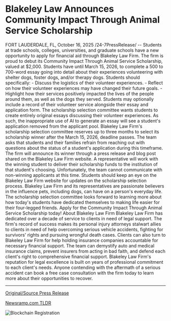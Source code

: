 # Blakeley Law Announces Community Impact Through Animal Service Scholarship

FORT LAUDERDALE, FL, October 16, 2025 /24-7PressRelease/ -- Students at trade schools, colleges, universities, and graduate schools have a new opportunity to apply for financial aid through Blakeley Law Firm. The firm is proud to debut its Community Impact Through Animal Service Scholarship, valued at $2,000.  Students have until March 15, 2026, to complete a 500 to 700-word essay going into detail about their experiences volunteering with shelter dogs, foster dogs, and/or therapy dogs. Students should specifically:  - Discuss the logistics of their volunteer experiences. - Reflect on how their volunteer experiences may have changed their future goals. - Highlight how their services positively impacted the lives of the people around them, as well as the dogs they served.  Students may optionally include a record of their volunteer service alongside their essay and application form.   The scholarship selection committee wants students to create entirely original essays discussing their volunteer experiences. As such, the inappropriate use of AI to generate an essay will see a student's application removed from the applicant pool.   Blakeley Law Firm's scholarship selection committee reserves up to three months to select its scholarship winner after the March 15, 2026, deadline passes. The team asks that students and their families refrain from reaching out with questions about the status of a student's application during this timeframe.  The firm will announce its winner through a press release and blog post shared on the Blakeley Law Firm website. A representative will work with the winning student to deliver their scholarship funds to the institution of that student's choosing.  Unfortunately, the team cannot communicate with non-winning applicants at this time. Students should keep an eye on the Blakeley Law Firm website for updates on the scholarship selection process.  Blakeley Law Firm and its representatives are passionate believers in the influence pets, including dogs, can have on a person's everyday life. The scholarship selection committee looks forward to learning more about how today's students have dedicated themselves to making life easier for their four-legged friends.  Apply for the Community Impact Through Animal Service Scholarship today!  About Blakeley Law Firm  Blakeley Law Firm has dedicated over a decade of service to clients in need of legal support. The firm's record of success makes its personal injury attorneys stalwart allies to clients in need of help overcoming serious vehicle accidents, fighting for survivors' rights and pursuing wrongful death cases.  Clients can also turn to Blakeley Law Firm for help holding insurance companies accountable for necessary financial support. The team can demystify auto and medical insurance claims, prevent insurers from acting in bad faith, and defend each client's right to comprehensive financial support.  Blakeley Law Firm's reputation for legal excellence is built on years of professional commitment to each client's needs. Anyone contending with the aftermath of a serious accident can book a free case consultation with the firm today to learn more about their opportunities to recover. 

---

[Original/Source Press Release](https://www.24-7pressrelease.com/press-release/527724/blakeley-law-announces-community-impact-through-animal-service-scholarship)
                    

[Newsramp.com TLDR](https://newsramp.com/curated-news/blakeley-law-firm-launches-2k-animal-service-scholarship/c18ba92a0bd4c5ac7a43951109418a29) 

 

 



![Blockchain Registration](https://cdn.newsramp.app/24-7PressRelease/qrcode/2510/16/larkyJJe.webp)